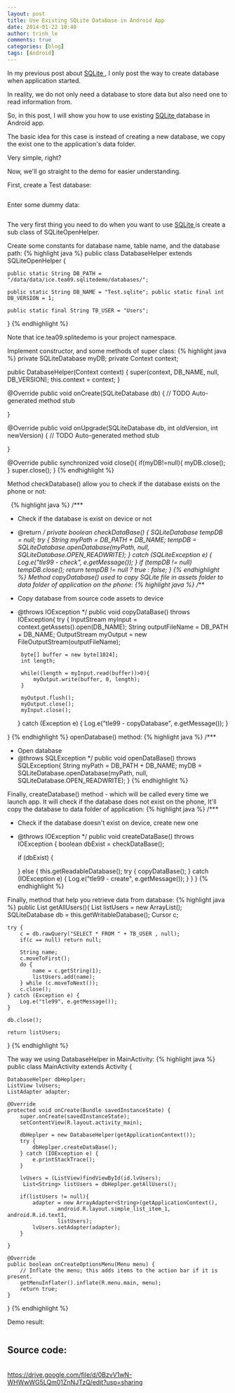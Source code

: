 ```yaml
---
layout: post
title: Use Existing SQLite Database in Android App
date: 2014-01-22 10:40
author: trinh_le
comments: true
categories: [blog]
tags: [Android]
---
```


In my previous post about <a title="[Android] SQLite" href="http://icetea09.com/blog/2014/03/03/android-sqlite/">SQLite </a>, I only post the way to create database when application started.

In reality, we do not only need a database to store data but also need one to read information from.

So, in this post, I will show you how to use existing <a title="[Android] SQLite" href="http://icetea09.com/blog/2014/03/03/android-sqlite/">SQLite </a>database in Android app.

The basic idea for this case is instead of creating a new database, we copy the exist one to the application's data folder.

Very simple, right?

Now, we'll go straight to the demo for easier understanding.

First, create a Test database:

<img class="aligncenter" src="https://lh4.googleusercontent.com/-44dGfXhd2lY/Uq7R9Lywa1I/AAAAAAAAFbo/FvGNTgk57nw/w618-h177-no/tb+structure.PNG" alt="" />

Enter some dummy data:

<img class="aligncenter" src="https://lh6.googleusercontent.com/-YA10YcqTg8A/Uq7R9Hk_NzI/AAAAAAAAFbk/QenXNZflPzQ/w633-h236-no/init+data.PNG" alt="" />

The very first thing you need to do when you want to use <a title="[Android] SQLite" href="http://icetea09.com/blog/2014/03/03/android-sqlite/">SQLite </a>is create a sub class of SQLiteOpenHelper.

Create some constants for database name, table name, and the database path:
{% highlight java %}
public class DatabaseHelper extends SQLiteOpenHelper {

    public static String DB_PATH = "/data/data/ice.tea09.sqlitedemo/databases/";

    public static String DB_NAME = "Test.sqlite"; public static final int DB_VERSION = 1;

    public static final String TB_USER = "Users";

}
{% endhighlight %}
&nbsp;

Note that ice.tea09.splitedemo is your project namespace.

Implement constructor, and some methods of super class:
{% highlight java %}
private SQLiteDatabase myDB;
private Context context;

public DatabaseHelper(Context context) {
    super(context, DB_NAME, null, DB_VERSION);
    this.context = context;
}

@Override
public void onCreate(SQLiteDatabase db) {
    // TODO Auto-generated method stub

}

@Override
public void onUpgrade(SQLiteDatabase db, int oldVersion, int newVersion) {
    // TODO Auto-generated method stub

}

@Override
public synchronized void close(){
    if(myDB!=null){
        myDB.close();
    }
    super.close();
}
{% endhighlight %}
&nbsp;

Method checkDatabase() allow you to check if the database exists on the phone or not:

&nbsp;
{% highlight java %}
/***
* Check if the database is exist on device or not
* @return
*/
private boolean checkDataBase() {
    SQLiteDatabase tempDB = null;
    try {
        String myPath = DB_PATH + DB_NAME;
        tempDB = SQLiteDatabase.openDatabase(myPath, null, SQLiteDatabase.OPEN_READWRITE);
    } catch (SQLiteException e) {
        Log.e("tle99 - check", e.getMessage());
    }
    if (tempDB != null)
        tempDB.close();
    return tempDB != null ? true : false;
}
{% endhighlight %}
Method copyDatabase() used to copy SQLite file in assets folder to data folder of application on the phone:
{% highlight java %}
/***
 * Copy database from source code assets to device
 * @throws IOException
 */
public void copyDataBase() throws IOException{
    try {
        InputStream myInput = context.getAssets().open(DB_NAME);
        String outputFileName = DB_PATH + DB_NAME;
        OutputStream myOutput = new FileOutputStream(outputFileName);

        byte[] buffer = new byte[1024];
        int length;

        while((length = myInput.read(buffer))>0){
            myOutput.write(buffer, 0, length);
        }

        myOutput.flush();
        myOutput.close();
        myInput.close();
    } catch (Exception e) {
        Log.e("tle99 - copyDatabase", e.getMessage());
    }

}
{% endhighlight %}
openDatabase() method:
{% highlight java %}
/***
 * Open database
 * @throws SQLException
 */
public void openDataBase() throws SQLException{
    String myPath = DB_PATH + DB_NAME;
    myDB = SQLiteDatabase.openDatabase(myPath, null, SQLiteDatabase.OPEN_READWRITE);
}
{% endhighlight %}
&nbsp;

Finally, createDatabase() method - which will be called every time we launch app. It will check if the database does not exist on the phone, It'll copy the database to data folder of application:
{% highlight java %}
/***
 * Check if the database doesn't exist on device, create new one
 * @throws IOException
 */
public void createDataBase() throws IOException {
    boolean dbExist = checkDataBase();        

    if (dbExist) {

    } else {
        this.getReadableDatabase();
        try {
            copyDataBase();
        } catch (IOException e) {
            Log.e("tle99 - create", e.getMessage());
        }
    }
}
{% endhighlight %}
&nbsp;

Finally, method that help you retrieve data from database:
{% highlight java %}
public List<String> getAllUsers(){
    List<String> listUsers = new ArrayList<String>();
    SQLiteDatabase db = this.getWritableDatabase();
    Cursor c;

    try {
        c = db.rawQuery("SELECT * FROM " + TB_USER , null);
        if(c == null) return null;

        String name;
        c.moveToFirst();
        do {            
            name = c.getString(1);            
            listUsers.add(name);
        } while (c.moveToNext()); 
        c.close();
    } catch (Exception e) {
        Log.e("tle99", e.getMessage());
    }

    db.close();        

    return listUsers;
}
{% endhighlight %}
&nbsp;

The way we using DatabaseHelper in MainActivity:
{% highlight java %}
public class MainActivity extends Activity {

    DatabaseHelper dbHeplper;
    ListView lvUsers;
    ListAdapter adapter;

    @Override
    protected void onCreate(Bundle savedInstanceState) {
        super.onCreate(savedInstanceState);
        setContentView(R.layout.activity_main);

        dbHeplper = new DatabaseHelper(getApplicationContext());
        try {
            dbHeplper.createDataBase();
        } catch (IOException e) {
            e.printStackTrace();
        }

        lvUsers = (ListView)findViewById(id.lvUsers);
         List<String> listUsers = dbHeplper.getAllUsers();

        if(listUsers != null){
            adapter = new ArrayAdapter<String>(getApplicationContext(),
                    android.R.layout.simple_list_item_1, android.R.id.text1,
                    listUsers);
            lvUsers.setAdapter(adapter);
        }

    }

    @Override
    public boolean onCreateOptionsMenu(Menu menu) {
        // Inflate the menu; this adds items to the action bar if it is present.
        getMenuInflater().inflate(R.menu.main, menu);
        return true;
    }

}
{% endhighlight %}
&nbsp;

Demo result:

<img class="aligncenter" src="https://lh3.googleusercontent.com/-QvuRlyTfXv8/Uq7SYqDZ3BI/AAAAAAAAFbw/ZFlmUYC1VmI/w480-h688-no/demo+result.PNG" alt="" />
<h2>Source code:</h2>

<br/>
<a href="https://drive.google.com/file/d/0BzvV1wN-WHWwWG5LQm01ZnNJTzQ/edit?usp=sharing">https://drive.google.com/file/d/0BzvV1wN-WHWwWG5LQm01ZnNJTzQ/edit?usp=sharing</a>

